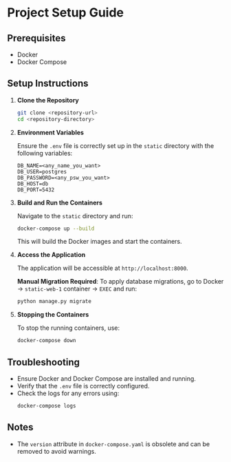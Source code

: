 
# Project Setup Guide

## Prerequisites

- Docker
- Docker Compose

## Setup Instructions

1. **Clone the Repository**
   ```bash
   git clone <repository-url>
   cd <repository-directory>
   ```

2. **Environment Variables**
   
   Ensure the `.env` file is correctly set up in the `static` directory with the following variables:
   ```
   DB_NAME=<any_name_you_want>
   DB_USER=postgres
   DB_PASSWORD=<any_psw_you_want>
   DB_HOST=db
   DB_PORT=5432
   ```

3. **Build and Run the Containers**
   
   Navigate to the `static` directory and run:
   ```bash
   docker-compose up --build
   ```
   
   This will build the Docker images and start the containers.

4. **Access the Application**
   
   The application will be accessible at `http://localhost:8000`. 

   **Manual Migration Required**: To apply database migrations, go to Docker -> `static-web-1` container -> `EXEC` and run:
   ```bash
   python manage.py migrate
   ```

5. **Stopping the Containers**
   
   To stop the running containers, use:
   ```bash
   docker-compose down
   ```

## Troubleshooting

- Ensure Docker and Docker Compose are installed and running.
- Verify that the `.env` file is correctly configured.
- Check the logs for any errors using:
  ```bash
  docker-compose logs
  ```

## Notes

- The `version` attribute in `docker-compose.yaml` is obsolete and can be removed to avoid warnings. 
